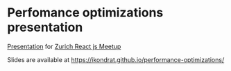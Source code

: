 # Perfomance optimizations presentation


[Presentation](https://ikondrat.github.io/performance-optimizations/) for [Zurich React js Meetup](https://www.meetup.com/Zurich-ReactJS-Meetup/events/251517816/?comment_table_id=492643264&comment_table_name=event_comment)

Slides are available at https://ikondrat.github.io/performance-optimizations/

